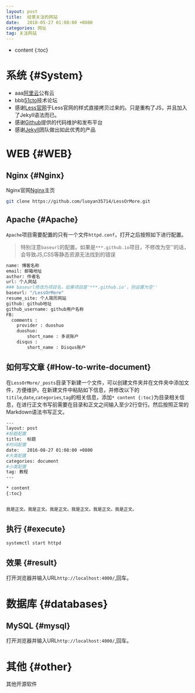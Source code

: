```yaml
---
layout: post
title:  经常关注的网站
date:   2018-05-27 01:08:00 +0800
categories: 网址
tag: 关注网站
---
```


* content
{:toc}


系统						{#System}
====================================
+ aaa[阿里云](https://www.aliyun.com/)公有云
+ bbb[51cto](https://www.51cto.com/)技术论坛
+ 感谢[Less官网](http://lesscss.cn/)于Less官网的样式直接拷贝过来的。只是重构了JS，并且加入了Jekyll语法而已。
+ 感谢[Github](https://github.com/)提供的代码维护和发布平台
+ 感谢[Jekyll](https://jekyllrb.com/)团队做出如此优秀的产品


WEB							{#WEB}
====================================

Nginx							{#Nginx}
------------------------------------

Nginx官网[Nginx](www.nginx.org)主页

```bash
git clone https://github.com/luoyan35714/LessOrMore.git
```

Apache							{#Apache}
------------------------------------

`Apache`项目需要配置的只有一个文件`httpd.conf`，打开之后按照如下进行配置。

> 特别注意`baseurl`的配置。如果是`***.github.io`项目，不修改为空''的话，会导致JS,CSS等静态资源无法找到的错误

```bash
name: 博客名称
email: 邮箱地址
author: 作者名
url: 个人网站
### baseurl修改为项目名，如果项目是'***.github.io'，则设置为空''
baseurl: "/LessOrMore"
resume_site: 个人简历网站
github: github地址
github_username: github用户名称
FB:
  comments :
    provider : duoshuo
    duoshuo:
        short_name : 多说账户
    disqus :
        short_name : Disqus账户
```

如何写文章							{#How-to-write-document}
------------------------------------

在`LessOrMore/_posts`目录下新建一个文件，可以创建文件夹并在文件夹中添加文件，方便维护。在新建文件中粘贴如下信息，并修改以下的`titile`,`date`,`categories`,`tag`的相关信息，添加`* content {:toc}`为目录相关信息，在进行正文书写前需要在目录和正文之间输入至少2行空行。然后按照正常的Markdown语法书写正文。

```bash
---
layout: post
#标题配置
title:  标题
#时间配置
date:   2016-08-27 01:08:00 +0800
#大类配置
categories: document
#小类配置
tag: 教程
---

* content
{:toc}


我是正文。我是正文。我是正文。我是正文。我是正文。我是正文。
```

执行							{#execute}
------------------------------------

```bash
systemctl start httpd
```

效果							{#result}
------------------------------------
打开浏览器并输入URL`http://localhost:4000/`,回车。


数据库					{#databases}
====================================

MySQL							{#mysql}
------------------------------------
打开浏览器并输入URL`http://localhost:4000/`,回车。



其他						{#other}
====================================

其他开源软件





